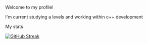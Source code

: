 Welcome to my profile!

I'm current studying a levels and working within c++ development

My stats

[![GitHub Streak](https://streak-stats.demolab.com/?user=Filip-Ignaciuk)](https://git.io/streak-stats)
